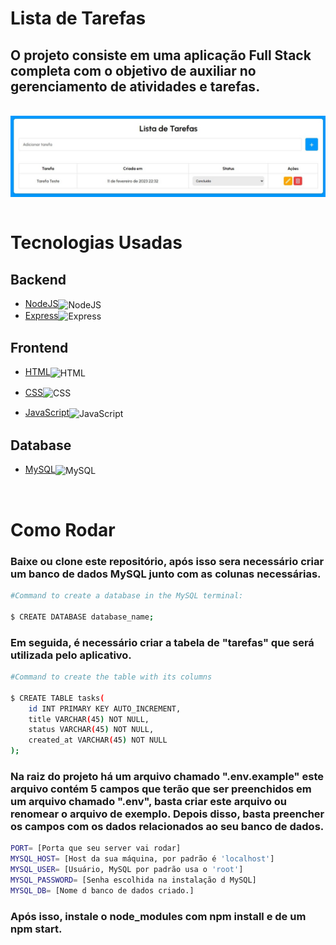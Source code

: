 # Lista de Tarefas

## O projeto consiste em uma aplicação Full Stack completa com o objetivo de auxiliar no gerenciamento de atividades e tarefas.

<br>
 <img align="center" src="backend/src/assets/img/1.jpeg" />

<br>
<br>
 
# Tecnologias Usadas

## Backend


- <a href="https://nodejs.org/en/"> NodeJS</a><img align="center" alt="NodeJS" height="20" width="30" src="https://cdn.jsdelivr.net/gh/devicons/devicon/icons/nodejs/nodejs-original.svg">
- <a href="https://expressjs.com/">Express</a><img align="center" alt="Express" height="20" width="30" src="https://cdn.jsdelivr.net/gh/devicons/devicon/icons/express/express-original.svg">

## Frontend

- <a href="https://www.w3schools.com/html/">HTML</a><img align="center" alt="HTML" height="20" width="30" src="https://cdn.jsdelivr.net/gh/devicons/devicon/icons/html5/html5-original.svg">

- <a href="https://www.w3schools.com/css/">CSS</a><img align="center" alt="CSS" height="20" width="30" src="https://cdn.jsdelivr.net/gh/devicons/devicon/icons/css3/css3-original.svg">

- <a href="https://www.javascript.com/">JavaScript</a><img align="center" alt="JavaScript" height="20" width="30" src="https://cdn.jsdelivr.net/gh/devicons/devicon/icons/javascript/javascript-original.svg">

## Database

- <a href="https://www.mysql.com/">MySQL</a><img align="center" alt="MySQL" height="20" width="30" src="https://cdn.jsdelivr.net/gh/devicons/devicon/icons/mysql/mysql-original.svg">

<br>

# Como Rodar

### Baixe ou clone este repositório, após isso sera necessário criar um banco de dados MySQL junto com as colunas necessárias.

```bash
#Command to create a database in the MySQL terminal:

$ CREATE DATABASE database_name;
```

### Em seguida, é necessário criar a tabela de "tarefas" que será utilizada pelo aplicativo.


```bash
#Command to create the table with its columns

$ CREATE TABLE tasks(
    id INT PRIMARY KEY AUTO_INCREMENT,
    title VARCHAR(45) NOT NULL,
    status VARCHAR(45) NOT NULL,
    created_at VARCHAR(45) NOT NULL
);
```

### Na raiz do projeto há um arquivo chamado ".env.example" este arquivo contém 5 campos que terão que ser preenchidos em um arquivo chamado ".env", basta criar este arquivo ou renomear o arquivo de exemplo. Depois disso, basta preencher os campos com os dados relacionados ao seu banco de dados.

```bash
PORT= [Porta que seu server vai rodar]
MYSQL_HOST= [Host da sua máquina, por padrão é 'localhost']
MYSQL_USER= [Usuário, MySQL por padrão usa o 'root']
MYSQL_PASSWORD= [Senha escolhida na instalação d MySQL]
MYSQL_DB= [Nome d banco de dados criado.]
```

### Após isso, instale o node_modules com npm install e de um npm start.

<br>



